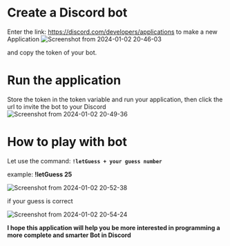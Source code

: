 # Create a Discord bot
Enter the link: https://discord.com/developers/applications to make a new Application
![Screenshot from 2024-01-02 20-46-03](https://github.com/Hoai2801/guess-number-discord-bot/assets/112496879/f570d716-6d7f-48e4-a8f6-803167dc7e0b)

 and copy the token of your bot.

# Run the application
Store the token in the token variable and run your application, then click the url to invite the bot to your Discord
![Screenshot from 2024-01-02 20-49-36](https://github.com/Hoai2801/guess-number-discord-bot/assets/112496879/8aa29546-54dc-4ffd-9d33-16c2bc46b4a7)

# How to play with bot
Let use the command: **`!letGuess + your guess number`**

example: **!letGuess 25**

![Screenshot from 2024-01-02 20-52-38](https://github.com/Hoai2801/guess-number-discord-bot/assets/112496879/644df954-373f-467c-9593-57e6ec0fc184)

if your guess is correct

![Screenshot from 2024-01-02 20-54-24](https://github.com/Hoai2801/guess-number-discord-bot/assets/112496879/1b73dfca-8428-4603-9f71-b69be77ffe95)

**I hope this application will help you be more interested in programming a more complete and smarter Bot in Discord**
